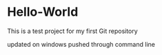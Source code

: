 # Hello-World

This is a test project for my first Git repository

updated on windows pushed through command line